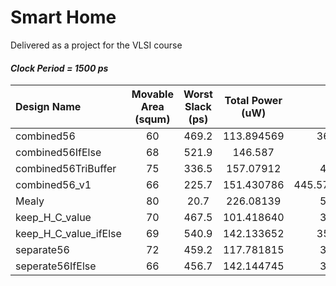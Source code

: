 # Smart Home
Delivered as a project for the VLSI course

#### _Clock Period = 1500 ps_
| Design Name  | Movable Area (squm)  | Worst Slack (ps) | Total Power (uW) | Overall |
| :------------ |:-------:| :----:| :--------:| :---------:|
| combined56            | 60 | 469.2 | 113.894569 | 362.0189137 |
| combined56IfElse      | 68 | 521.9 | 146.587    |  356.7474 | 
| combined56TriBuffer   | 75 | 336.5 | 157.07912  | 417.965824 |
| combined56_v1         | 66 | 225.7 | 151.430786 | 445.57615719999995 | 
| Mealy | 80 | 20.7  | 226.08139 |   529.006278 |
| keep_H_C_value        | 70 | 467.5 | 101.418640 | 365.033728 |
| keep_H_C_value_ifElse | 69 | 540.9 | 142.133652 | 350.6567304 |
| separate56            | 72 | 459.2 | 117.781815 | 371.796363 |
| seperate56IfElse      | 66 | 456.7 | 142.144745 | 374.418949 |
